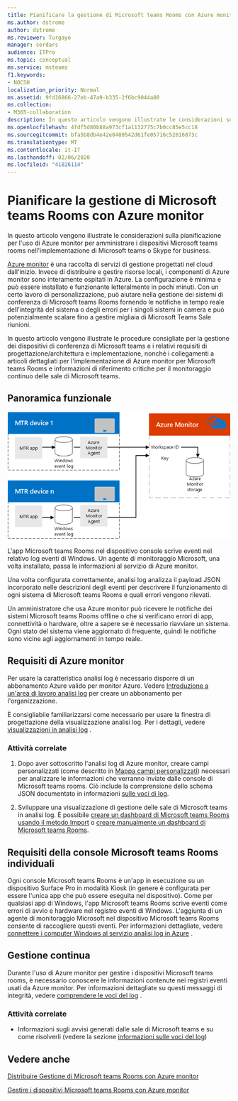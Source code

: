 ```yaml
---
title: Pianificare la gestione di Microsoft teams Rooms con Azure monitor
ms.author: dstrome
author: dstrome
ms.reviewer: Turgayo
manager: serdars
audience: ITPro
ms.topic: conceptual
ms.service: msteams
f1.keywords:
- NOCSH
localization_priority: Normal
ms.assetid: 9fd16866-27eb-47a9-b335-2f6bc9044a80
ms.collection:
- M365-collaboration
description: In questo articolo vengono illustrate le considerazioni sulla pianificazione per l'uso di Azure monitor per amministrare i dispositivi Microsoft teams rooms nell'implementazione di Skype for business o teams.
ms.openlocfilehash: 4fdf5d80b88a973cf1a1132775c7b0cc85e5cc18
ms.sourcegitcommit: bfa5b8db4e42e0480542d61fe05716c52016873c
ms.translationtype: MT
ms.contentlocale: it-IT
ms.lasthandoff: 02/06/2020
ms.locfileid: "41826114"
---
```

# <a name="plan-microsoft-teams-rooms-management-with-azure-monitor"></a>Pianificare la gestione di Microsoft teams Rooms con Azure monitor
 
 In questo articolo vengono illustrate le considerazioni sulla pianificazione per l'uso di Azure monitor per amministrare i dispositivi Microsoft teams rooms nell'implementazione di Microsoft teams o Skype for business.
  
[Azure monitor](https://docs.microsoft.com/azure/azure-monitor/overview) è una raccolta di servizi di gestione progettati nel cloud dall'inizio. Invece di distribuire e gestire risorse locali, i componenti di Azure monitor sono interamente ospitati in Azure. La configurazione è minima e può essere installato e funzionante letteralmente in pochi minuti. Con un certo lavoro di personalizzazione, può aiutare nella gestione dei sistemi di conferenza di Microsoft teams Rooms fornendo le notifiche in tempo reale dell'integrità del sistema o degli errori per i singoli sistemi in camera e può potenzialmente scalare fino a gestire migliaia di Microsoft Teams Sale riunioni.
  
In questo articolo vengono illustrate le procedure consigliate per la gestione dei dispositivi di conferenza di Microsoft teams e i relativi requisiti di progettazione/architettura e implementazione, nonché i collegamenti a articoli dettagliati per l'implementazione di Azure monitor per Microsoft teams Rooms e informazioni di riferimento critiche per il monitoraggio continuo delle sale di Microsoft teams. 
  
## <a name="functional-overview"></a>Panoramica funzionale

![diagramma della gestione delle sale di Microsoft teams con Azure monitor](../media/3f2ae1b8-61ea-4cd6-afb4-4bd75ccc746a.png)
  
L'app Microsoft teams Rooms nel dispositivo console scrive eventi nel relativo log eventi di Windows. Un agente di monitoraggio Microsoft, una volta installato, passa le informazioni al servizio di Azure monitor. 
  
Una volta configurata correttamente, analisi log analizza il payload JSON incorporato nelle descrizioni degli eventi per descrivere il funzionamento di ogni sistema di Microsoft teams Rooms e quali errori vengono rilevati. 
  
Un amministratore che usa Azure monitor può ricevere le notifiche dei sistemi Microsoft teams Rooms offline o che si verificano errori di app, connettività o hardware, oltre a sapere se è necessario riavviare un sistema. Ogni stato del sistema viene aggiornato di frequente, quindi le notifiche sono vicine agli aggiornamenti in tempo reale.
  
## <a name="azure-monitor-requirements"></a>Requisiti di Azure monitor

Per usare la caratteristica analisi log è necessario disporre di un abbonamento Azure valido per monitor Azure. Vedere [Introduzione a un'area di lavoro analisi log](https://docs.microsoft.com/azure/azure-monitor/learn/quick-create-workspace) per creare un abbonamento per l'organizzazione.
  
È consigliabile familiarizzarsi come necessario per usare la finestra di progettazione della visualizzazione analisi log. Per i dettagli, vedere [visualizzazioni in analisi log](https://docs.microsoft.com/azure/azure-monitor/platform/view-designer) .
  
### <a name="related-tasks"></a>Attività correlate

1. Dopo aver sottoscritto l'analisi log di Azure monitor, creare campi personalizzati (come descritto in [Mappa campi personalizzati](azure-monitor-deploy.md#Custom_fields)) necessari per analizzare le informazioni che verranno inviate dalle console di Microsoft teams rooms. Ciò include la comprensione dello schema JSON documentato in informazioni [sulle voci di log](azure-monitor-manage.md#understand-the-log-entries).
    
2. Sviluppare una visualizzazione di gestione delle sale di Microsoft teams in analisi log. È possibile [creare un dashboard di Microsoft teams Rooms usando il metodo Import](azure-monitor-deploy.md#create-a-microsoft-teams-rooms-dashboard-by-using-the-import-method) o [creare manualmente un dashboard di Microsoft teams Rooms](azure-monitor-deploy.md#create-a-microsoft-teams-rooms-dashboard-manually).
    
## <a name="individual-microsoft-teams-rooms-console-requirements"></a>Requisiti della console Microsoft teams Rooms individuali

Ogni console Microsoft teams Rooms è un'app in esecuzione su un dispositivo Surface Pro in modalità Kiosk (in genere è configurata per essere l'unica app che può essere eseguita nel dispositivo). Come per qualsiasi app di Windows, l'app Microsoft teams Rooms scrive eventi come errori di avvio e hardware nel registro eventi di Windows. L'aggiunta di un agente di monitoraggio Microsoft nel dispositivo Microsoft teams Rooms consente di raccogliere questi eventi. Per informazioni dettagliate, vedere [connettere i computer Windows al servizio analisi log in Azure](https://docs.microsoft.com/azure/azure-monitor/platform/agent-windows) .
  
## <a name="ongoing-management"></a>Gestione continua

Durante l'uso di Azure monitor per gestire i dispositivi Microsoft teams rooms, è necessario conoscere le informazioni contenute nei registri eventi usati da Azure monitor. Per informazioni dettagliate su questi messaggi di integrità, vedere [comprendere le voci del log](azure-monitor-manage.md#understand-the-log-entries) .
  
### <a name="related-tasks"></a>Attività correlate

- Informazioni sugli avvisi generati dalle sale di Microsoft teams e su come risolverli (vedere la sezione [informazioni sulle voci del log](azure-monitor-manage.md#understand-the-log-entries))
    
## <a name="see-also"></a>Vedere anche

[Distribuire Gestione di Microsoft teams Rooms con Azure monitor](azure-monitor-deploy.md)
  
[Gestire i dispositivi Microsoft teams Rooms con Azure monitor](azure-monitor-manage.md)